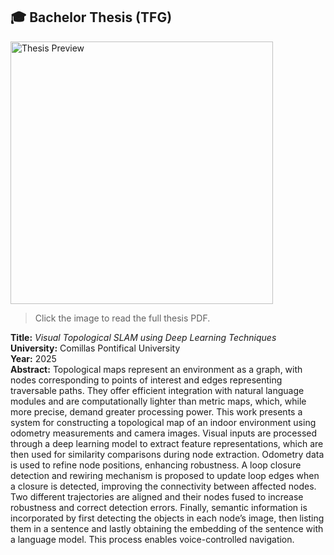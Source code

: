 ## 🎓 Bachelor Thesis (TFG)

<a href="https://rdgzmanuel.github.io/visual_topological_slam/TFG-Rodriguez_Villegas_Manuel.pdf">
  <img src="./thesis/preview.png" alt="Thesis Preview" width="420"/>
</a>



> Click the image to read the full thesis PDF.

**Title:** *Visual Topological SLAM using Deep Learning Techniques*  
**University:** Comillas Pontifical University  
**Year:** 2025  
**Abstract:** Topological maps represent an environment as a graph, with nodes corresponding to points of interest and edges representing traversable paths. They offer efficient integration with natural language modules and are computationally lighter than metric maps, which, while more precise, demand greater processing power. This work presents a system for constructing a topological map of an indoor environment using odometry measurements and
camera images. Visual inputs are processed through a deep learning model to extract feature representations, which are then used for similarity comparisons during node extraction. Odometry data is used to refine node positions, enhancing robustness. A loop closure detection and rewiring mechanism is proposed to update loop edges when a closure is detected, improving the connectivity between affected nodes. Two different trajectories are aligned and their nodes fused to increase robustness and correct detection errors. Finally, semantic information is incorporated by first detecting the objects in each node’s image, then listing them in a sentence and lastly obtaining the embedding of the sentence with a language model. This process enables voice-controlled navigation.
